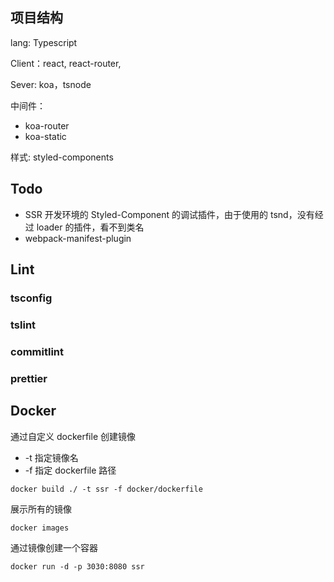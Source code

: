 ## 项目结构

lang: Typescript

Client：react, react-router,

Sever: koa，tsnode

中间件：

- koa-router
- koa-static

样式: styled-components

## Todo

- SSR 开发环境的 Styled-Component 的调试插件，由于使用的 tsnd，没有经过 loader 的插件，看不到类名
- webpack-manifest-plugin

## Lint

### tsconfig

### tslint

### commitlint

### prettier

## Docker

通过自定义 dockerfile 创建镜像

- -t 指定镜像名
- -f 指定 dockerfile 路径

```
docker build ./ -t ssr -f docker/dockerfile
```

展示所有的镜像

```
docker images
```

通过镜像创建一个容器

```
docker run -d -p 3030:8080 ssr
```
